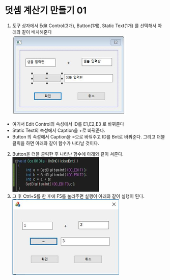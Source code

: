 # 덧셈 계산기 만들기 01
1. 도구 상자에서 Edit Control(3개), Button(1개), Static Text(1개) 를 선택해서 아래와 같이 배치해준다
![Alt text](_images/cal_01/cal_01_01.JPG)  
* 여기서 Edit Control의 속성에서 ID를 E1,E2,E3 로 바꿔준다
* Static Text의 속성에서 Caption을 +로 바꿔준다.
* Button 의 속성에서 Caption을 =으로 바꿔주고 ID를 Bnt로 바꿔준다.   그리고 더블 클릭을 하면 아래와 같이 함수가 나타날 것이다.  
2. Button을 더블 클릭한 후 나타난 함수에 아래와 같이 쳐준다.  
![Alt text](_images/cal_01/cal_01_02.JPG)
3. 그 후 Ctrl+S를 한 후에 F5를 눌러주면 실행이 아래와 같이 실행이 된다.  
![Alt text](_images/cal_01/cal_01_03.JPG)
